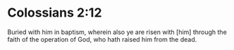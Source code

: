 # Colossians 2:12

Buried with him in baptism, wherein also ye are risen with [him] through the faith of the operation of God, who hath raised him from the dead.